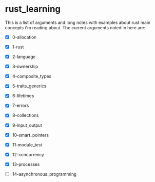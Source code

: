 # rust_learning

This is a list of arguments and long notes with examples about rust main concepts i'm reading about.
The current arguments noted in here are:

- [x] 0-allocation
- [x] 1-rust
- [x] 2-language
- [x] 3-ownership
- [x] 4-composite_types
- [x] 5-traits_generics
- [x] 6-lifetimes
- [x] 7-errors
- [x] 8-collections
- [x] 9-input_output
- [x] 10-smart_pointers
- [x] 11-module_test
- [x] 12-concurrency
- [x] 13-processes
- [ ] 14-asynchronous_programming

